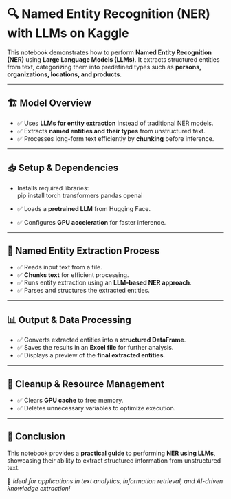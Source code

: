 # 🔍 Named Entity Recognition (NER) with LLMs on Kaggle

This notebook demonstrates how to perform **Named Entity Recognition (NER)** using **Large Language Models (LLMs)**. It extracts structured entities from text, categorizing them into predefined types such as **persons, organizations, locations, and products**.

---

## 🏗️ Model Overview
- ✅ Uses **LLMs for entity extraction** instead of traditional NER models.
- ✅ Extracts **named entities and their types** from unstructured text.
- ✅ Processes long-form text efficiently by **chunking** before inference.

---

## 📥 Setup & Dependencies
- Installs required libraries:  
pip install torch transformers pandas openai

- ✅ Loads a **pretrained LLM** from Hugging Face.
- ✅ Configures **GPU acceleration** for faster inference.

---

## 🔄 Named Entity Extraction Process
- ✅ Reads input text from a file.
- ✅ **Chunks text** for efficient processing.
- ✅ Runs entity extraction using an **LLM-based NER approach**.
- ✅ Parses and structures the extracted entities.

---

## 📊 Output & Data Processing
- ✅ Converts extracted entities into a **structured DataFrame**.
- ✅ Saves the results in an **Excel file** for further analysis.
- ✅ Displays a preview of the **final extracted entities**.

---

## 💾 Cleanup & Resource Management
- ✅ Clears **GPU cache** to free memory.
- ✅ Deletes unnecessary variables to optimize execution.

---

## 🎯 Conclusion
This notebook provides a **practical guide** to performing **NER using LLMs**, showcasing their ability to extract structured information from unstructured text.

🚀 *Ideal for applications in text analytics, information retrieval, and AI-driven knowledge extraction!*

